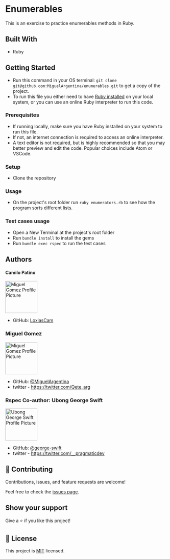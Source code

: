 # Enumerables

This is an exercise to practice enumerables methods in Ruby.

## Built With

- Ruby

## Getting Started

- Run this command in your OS terminal: `git clone git@github.com:MiguelArgentina/enumerables.git` to get a copy of the project.
- To run this file you either need to have [Ruby installed](https://rubyinstaller.org/downloads/) on your local system, or you can use an online Ruby interpreter to run this code.


### Prerequisites

* If running locally, make sure you have Ruby installed on your system to run this file.
* If not, an internet connection is required to access an online interpreter.
* A text editor is not required, but is highly recommended so that you may better preview and edit the code. Popular choices include Atom or VSCode.

### Setup

* Clone the repository

### Usage

* On the project's root folder run ```ruby enumerators.rb``` to see how the program sorts different lists.

### Test cases usage

* Open a New Terminal at the project's root folder
* Run ```bundle install``` to install the gems
* Run ```bundle exec rspec``` to run the test cases

## Authors

#### Camilo Patino

<img width="100" alt="Miguel Gomez Profile Picture" src="https://avatars.githubusercontent.com/u/63986098?s=460&u=ff8772cc88c1864717a2be2fecb62eeae2c15899&v=4">

* GitHub: [LoxiasCam](https://github.com/LoxiasCam)

### Miguel Gomez

<img width="100" alt="Miguel Gomez Profile Picture" src="https://avatars.githubusercontent.com/u/50305489?s=400&u=2d451ca03611a85431ac4e851ab7a4fc3425bb7d&v=4">


* GitHub: [@MiguelArgentina](https://github.com/MiguelArgentina)
* twitter - https://twitter.com/Qete_arg

### Rspec Co-author: Ubong George Swift

<img width="100" alt="Ubong George Swift Profile Picture" src="https://avatars.githubusercontent.com/u/71434803?s=460&u=4a7cdcadbddd9033a00d2f7eabc80ec302b1e259&v=4">


* GitHub: [@george-swift](https://github.com/george-swift)
* twitter - https://twitter.com/__pragmaticdev


## 🤝 Contributing

Contributions, issues, and feature requests are welcome!

Feel free to check the [issues page](https://github.com/LoxiasCam/directoryCapstone/issues).

## Show your support

Give a ⭐️ if you like this project!

## 📝 License

This project is [MIT](https://github.com/MiguelArgentina/enumerables/blob/feature/feature_1/LICENSE) licensed.
